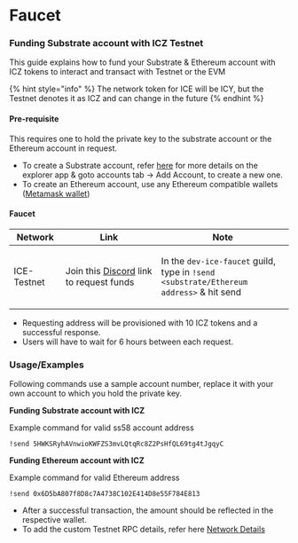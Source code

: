 # Faucet



### Funding Substrate account with ICZ Testnet

This guide explains how to fund your Substrate & Ethereum account with ICZ tokens to interact and transact with Testnet or the EVM

{% hint style="info" %}
The network token for ICE will be ICY, but the Testnet denotes it as ICZ and can change in the future
{% endhint %}

#### Pre-requisite

This requires one to hold the private key to the substrate account or the Ethereum account in request.

* To create a Substrate account, refer [here](polkadot.js-app/using-polkadot.js-app.md) for more details on the explorer app & goto accounts tab -> Add Account, to create a new one.
* To create an Ethereum account, use any Ethereum compatible wallets ([Metamask wallet](https://metamask.io))

#### Faucet

| Network     | Link                                                                   | Note                                                                                                                             |
| ----------- | ---------------------------------------------------------------------- | -------------------------------------------------------------------------------------------------------------------------------- |
| ICE-Testnet | Join this [Discord](https://discord.gg/S24rYCa5) link to request funds | <p>In the <code>dev-ice-faucet</code> guild,<br>type in <code>!send &#x3C;substrate/Ethereum address></code> &#x26; hit send</p> |

* Requesting address will be provisioned with 10 ICZ tokens and a successful response.
* Users will have to wait for 6 hours between each request.

### Usage/Examples

Following commands use a sample account number, replace it with your own account to which you hold the private key.

**Funding Substrate account with ICZ**

Example command for valid ss58 account address

```
!send 5HWKSRyhAVnwioKWFZS3mvLQtqRc8Z2PsHfQL69tg4tJgqyC
```

**Funding Ethereum account with ICZ**

Example command for valid Ethereum address

```
!send 0x6D5bA807f8D8c7A4738C102E414D8e55F784E813
```

* After a successful transaction, the amount should be reflected in the respective wallet.
* To add the custom Testnet RPC details, refer here [Network Details](broken-reference)
